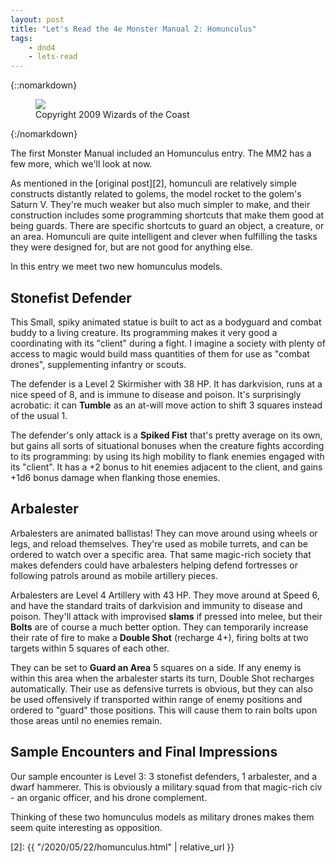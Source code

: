 ```yaml
---
layout: post
title: "Let's Read the 4e Monster Manual 2: Homunculus"
tags:
    - dnd4
    - lets-read
---
```


{::nomarkdown}
<figure class="center">
  <img src="{{ "/assets/wir-mm2-4e-homunculus.png" | absolute_url }}"/>
  <figcaption>
    Copyright 2009 Wizards of the Coast
  </figcaption>
</figure>
{:/nomarkdown}


The first Monster Manual included an Homunculus entry. The MM2 has a few more,
which we'll look at now.

As mentioned in the [original post][2], homunculi are relatively simple
constructs distantly related to golems, the model rocket to the golem's Saturn
V. They're much weaker but also much simpler to make, and their construction
includes some programming shortcuts that make them good at being guards. There
are specific shortcuts to guard an object, a creature, or an area. Homunculi are
quite intelligent and clever when fulfilling the tasks they were designed for,
but are not good for anything else.

In this entry we meet two new homunculus models.

## Stonefist Defender

This Small, spiky animated statue is built to act as a bodyguard and combat
buddy to a living creature. Its programming makes it very good a coordinating
with its "client" during a fight. I imagine a society with plenty of access to
magic would build mass quantities of them for use as "combat drones",
supplementing infantry or scouts.

The defender is a Level 2 Skirmisher with 38 HP. It has darkvision, runs at a
nice speed of 8, and is immune to disease and poison. It's surprisingly
acrobatic: it can **Tumble** as an at-will move action to shift 3 squares
instead of the usual 1.

The defender's only attack is a **Spiked Fist** that's pretty average on its
own, but gains all sorts of situational bonuses when the creature fights
according to its programming: by using its high mobility to flank enemies
engaged with its "client". It has a +2 bonus to hit enemies adjacent to the
client, and gains +1d6 bonus damage when flanking those enemies.

## Arbalester

Arbalesters are animated ballistas! They can move around using wheels or legs,
and reload themselves. They're used as mobile turrets, and can be ordered to
watch over a specific area. That same magic-rich society that makes defenders
could have arbalesters helping defend fortresses or following patrols around as
mobile artillery pieces.

Arbalesters are Level 4 Artillery with 43 HP. They move around at Speed 6, and
have the standard traits of darkvision and immunity to disease and
poison. They'll attack with improvised **slams** if pressed into melee, but
their **Bolts** are of course a much better option. They can temporarily
increase their rate of fire to make a **Double Shot** (recharge 4+), firing
bolts at two targets within 5 squares of each other.

They can be set to **Guard an Area** 5 squares on a side. If any enemy is within
this area when the arbalester starts its turn, Double Shot recharges
automatically. Their use as defensive turrets is obvious, but they can also be
used offensively if transported within range of enemy positions and ordered to
"guard" those positions. This will cause them to rain bolts upon those areas
until no enemies remain.

## Sample Encounters and Final Impressions

Our sample encounter is Level 3: 3 stonefist defenders, 1 arbalester, and a
dwarf hammerer. This is obviously a military squad from that magic-rich civ - an
organic officer, and his drone complement.

Thinking of these two homunculus models as military drones makes them seem quite
interesting as opposition.



[2]: {{ "/2020/05/22/homunculus.html" | relative_url }}
